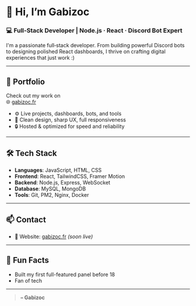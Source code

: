 # 👋 Hi, I’m **Gabizoc**

### 💻 Full‑Stack Developer | Node.js · React · Discord Bot Expert

I'm a passionate full‑stack developer. From building powerful Discord bots to designing polished React dashboards, I thrive on crafting digital experiences that just work :)

---

## 🚀 Portfolio

Check out my work on  
🌐 [gabizoc.fr](https://gabizoc.fr)

- ⚙️ Live projects, dashboards, bots, and tools  
- 🧠 Clean design, sharp UX, full responsiveness  
- 🔒 Hosted & optimized for speed and reliability

---

## 🛠 Tech Stack

- **Languages**: JavaScript, HTML, CSS  
- **Frontend**: React, TailwindCSS, Framer Motion  
- **Backend**: Node.js, Express, WebSocket  
- **Database**: MySQL, MongoDB  
- **Tools**: Git, PM2, Nginx, Docker  

---

## 📫 Contact

- 📍 Website: [gabizoc.fr](https://gabizoc.fr) *(soon live)*  

---

## 🧩 Fun Facts

- Built my first full-featured panel before 18  
- Fan of tech  

---

> **– Gabizoc**
